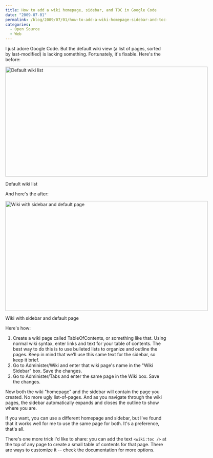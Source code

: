 ```yaml
---
title: How to add a wiki homepage, sidebar, and TOC in Google Code
date: "2009-07-01"
permalink: /blog/2009/07/01/how-to-add-a-wiki-homepage-sidebar-and-toc-in-google-code/
categories:
  - Open Source
  - Web
---
```

I just adore Google Code. But the default wiki view (a list of pages, sorted by last-modified) is lacking something. Fortunately, it's fixable. Here's the before:

<div id="attachment_1167" class="wp-caption alignnone" style="width: 642px">
  <img src="http://www.xaprb.com/blog/wp-content/uploads/2009/07/Screenshot-Wiki-Pages-maatkit-Google-Code-Mozilla-Firefox.png" alt="Default wiki list" title="Default wiki list" width="632" height="342" class="size-full wp-image-1167" /><p class="wp-caption-text">
    Default wiki list
  </p>
</div>

And here's the after:

<div id="attachment_1168" class="wp-caption alignnone" style="width: 642px">
  <img src="http://www.xaprb.com/blog/wp-content/uploads/2009/07/Screenshot-Wiki-Pages-maatkit-Google-Code-Mozilla-Firefox1.png" alt="Wiki with sidebar and default page" title="Wiki with sidebar and default page" width="632" height="342" class="size-full wp-image-1168" /><p class="wp-caption-text">
    Wiki with sidebar and default page
  </p>
</div>

Here's how:

1.  Create a wiki page called TableOfContents, or something like that. Using normal wiki syntax, enter links and text for your table of contents. The best way to do this is to use bulleted lists to organize and outline the pages. Keep in mind that we'll use this same text for the sidebar, so keep it brief.
2.  Go to Administer/Wiki and enter that wiki page's name in the "Wiki Sidebar" box. Save the changes.
3.  Go to Administer/Tabs and enter the same page in the Wiki box. Save the changes.

Now both the wiki "homepage" and the sidebar will contain the page you created. No more ugly list-of-pages. And as you navigate through the wiki pages, the sidebar automatically expands and closes the outline to show where you are.

If you want, you can use a different homepage and sidebar, but I've found that it works well for me to use the same page for both. It's a preference, that's all.

There's one more trick I'd like to share: you can add the text `<wiki:toc />` at the top of any page to create a small table of contents for that page. There are ways to customize it -- check the documentation for more options.

